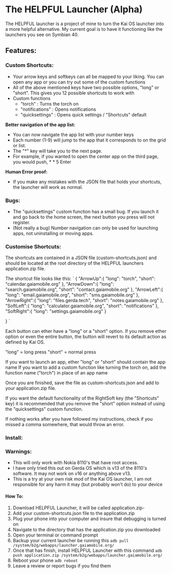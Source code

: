 # The HELPFUL Launcher (Alpha)

The HELPFUL launcher is a project of mine to turn the Kai OS launcher into a 
more helpful alternative.
My current goal is to have it functioning like the launchers you see on Symbian 
40.

## Features:

### Custom Shortcuts:

- Your arrow keys and softkeys can all be mapped to your liking. You can open 
any app or you can try out some of the custom functions
- All of the above mentioned keys have two possible options, "long" or 
"short". This gives you 12 possible shortcuts to work with
- Custom functions
    - "torch" : Turns the torch on
    - "notifications" : Opens notifications
    - "quicksettings" : Opens quick settings / "Shortcuts" default

**Better navigation of the app list:**

- You can now navigate the app list with your number keys
- Each number (1-9) will jump to the app that it corresponds to on the grid or 
list.
- The "*" key will take you to the next page.
- For example, if you wanted to open the center app on the third page, you 
would push, * * 5 Enter

**Human Error proof:**

- If you make any mistakes with the JSON file that holds your shortcuts, the 
launcher will work as normal.

### Bugs:

- The "quicksettings" custom function has a small bug. If you launch it and go 
back to the home screen, the next button you press will not register.
- (Not really a bug) Number navigation can only be used for launching apps, 
not uninstalling or moving apps.

### Customise Shortcuts:

The shortcuts are contained in a JSON file (custom-shortcuts.json) and should be 
located at the root directory of the HELPFUL launchers application.zip file.

The shortcut file looks like this:
` {
    "ArrowUp":{
        "long": "torch",
        "short": "calendar.gaiamobile.org"
        },
    "ArrowDown":{
        "long": "search.gaiamobile.org",
        "short": "contact.gaiamobile.org"
        },
    "ArrowLeft":{
        "long": "email.gaiamobile.org",
        "short": "sms.gaiamobile.org"
        },
    "ArrowRight":{
        "long": "files.gerda.tech",
        "short": "notes.gaiamobile.org"
        },
    "SoftLeft":{
        "long": "calculator.gaiamobile.org",
        "short": "notifications"
        },
    "SoftRight":{
        "long": "settings.gaiamobile.org"
        }
   
} `


Each button can ether have a "long" or a "short" option. If you remove ether 
option or even the entire button, the button will revert to its default action 
as defined by Kai OS.

"long" = long press
"short" = normal press

If you want to launch an app, ether "long" or "short" should contain the app 
name
If you want to add a custom function like turning the torch on, add the function 
name ("torch") in place of an app name

Once you are finished, save the file as custom-shortcuts.json and add to your 
application.zip file.

If you want the default functionality of the RightSoft key (the "Shortcuts" key) 
it is recommended that you remove the "short" option instead of using the 
"quicksettings" custom function.

If nothing works after you have followed my instructions, check if you missed a 
comma somewhere, that would throw an error.

### Install:

### Warnings:

- This will only work with Nokia 8110's that have root access.
- I have only tried this out on Gerda OS which is v13 of the 8110's software. 
It may not work on v16 or anything above v13.
- This is a try at your own risk mod of the Kai OS launcher, I am not 
responsible for any harm it may (but probably won't do) to your device

#### How To:

1. Download HELPFUL Launcher, it will be called application.zip-
2. Add your custom-shortcuts.json file to the application.zip
3. Plug your phone into your computer and insure that debugging is turned on
4. Navigate to the directory that has the application.zip you downloaded
5. Open your terminal or command prompt
6. Backup your current launcher be running this 
`adb pull /system/b2g/webapps/launcher.gaiamobile.org/`
7. Once that has finish, install HELPFUL Launcher with this command
`adb push application.zip /system/b2g/webapps/launcher.gaiamobile.org/`
8. Reboot your phone
`adb reboot`
9. Leave a review or report bugs if you find them
